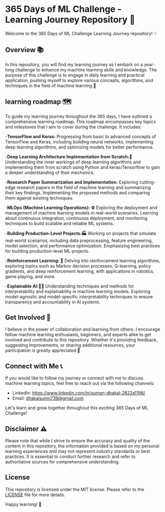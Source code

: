 # 365 Days of ML Challenge - Learning Journey Repository 🚀

Welcome to the 365 Days of ML Challenge Learning Journey repository! ✨

## Overview 📚

In this repository, you will find my learning journey as I embark on a year-long challenge to enhance my machine learning skills and knowledge. The purpose of this challenge is to engage in daily learning and practical application, pushing myself to explore various concepts, algorithms, and techniques in the field of machine learning.🎯

## learning roadmap  🗺️
To guide my learning journey throughout the 365 days, I have outlined a comprehensive learning roadmap. This roadmap encompasses key topics and milestones that I aim to cover during the challenge. It includes:

-**TensorFlow and Keras:** Progressing from basic to advanced concepts of TensorFlow and Keras, including building neural networks, implementing deep learning algorithms, and optimizing models for better performance.

-**Deep Learning Architecture Implementation from Scratch:🧠** Understanding the inner workings of deep learning algorithms and implementing them from scratch using Python and keras/Tensorflow to gain a deeper understanding of their mechanics.

-**Research Paper Summarization and Implementation:** Exploring cutting-edge research papers in the field of machine learning and summarizing their key findings. Implementing the proposed methods and comparing them against existing techniques.

-**MLOps (Machine Learning Operations): ⚙️** Exploring the deployment and management of machine learning models in real-world scenarios. Learning about continuous integration, continuous deployment, and monitoring techniques to build scalable and reliable ML systems.

-**Building Production-Level Projects:🏭** Working on projects that simulate real-world scenarios, including data preprocessing, feature engineering, model selection, and performance optimization. Emphasizing best practices for building production-level ML projects.

-**Reinforcement Learning: 🤖** Delving into reinforcement learning algorithms, exploring topics such as Markov decision processes, Q-learning, policy gradients, and deep reinforcement learning, with applications in robotics, game playing, and more.

-**Explainable AI:🕵️‍♂️** Understanding techniques and methods for interpretability and explainability in machine learning models. Exploring model-agnostic and model-specific interpretability techniques to ensure transparency and accountability in AI systems.

## Get Involved 🤝

I believe in the power of collaboration and learning from others. I encourage fellow machine learning enthusiasts, beginners, and experts alike to get involved and contribute to this repository. Whether it's providing feedback, suggesting improvements, or sharing additional resources, your participation is greatly appreciated.🌟

## Connect with Me 📞

If you would like to follow my journey or connect with me to discuss machine learning topics, feel free to reach out via the following channels:

- LinkedIn: https://www.linkedin.com/in/suman-dhakal-2822a1198/
- Email: dhakalsumn739@gmail.com

Let's learn and grow together throughout this exciting 365 Days of ML Challenge!

## Disclaimer ⚠️

Please note that while I strive to ensure the accuracy and quality of the content in this repository, the information provided is based on my personal learning experiences and may not represent industry standards or best practices. It is essential to conduct further research and refer to authoritative sources for comprehensive understanding.

## License

This repository is licensed under the MIT license. Please refer to the [LICENSE](https://github.com/s-4-m-a-n/365-days-of-ML-challange/blob/main/LICENSE) file for more details.

Happy learning! 🤗

